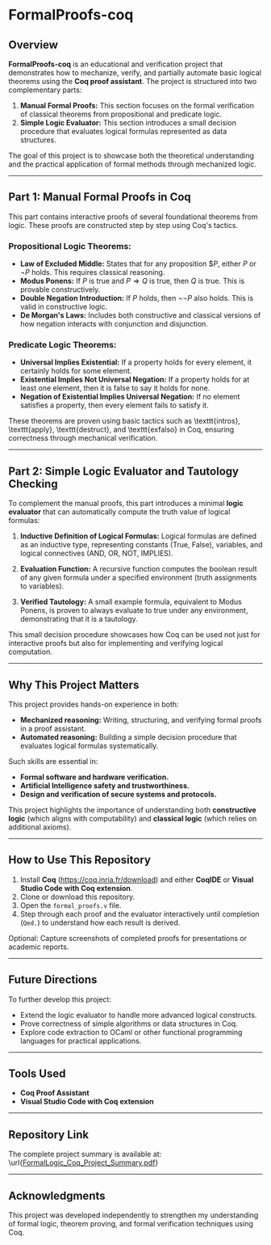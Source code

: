 # FormalProofs-coq

## Overview

**FormalProofs-coq** is an educational and verification project that demonstrates how to mechanize, verify, and partially automate basic logical theorems using the **Coq proof assistant**. The project is structured into two complementary parts:

1. **Manual Formal Proofs:** This section focuses on the formal verification of classical theorems from propositional and predicate logic.
2. **Simple Logic Evaluator:** This section introduces a small decision procedure that evaluates logical formulas represented as data structures.

The goal of this project is to showcase both the theoretical understanding and the practical application of formal methods through mechanized logic.

---

## Part 1: Manual Formal Proofs in Coq

This part contains interactive proofs of several foundational theorems from logic. These proofs are constructed step by step using Coq's tactics.

### Propositional Logic Theorems:

- **Law of Excluded Middle:** States that for any proposition $$P$, either $P$ or $\neg P$ holds. This requires classical reasoning.
- **Modus Ponens:** If $P$ is true and $P \Rightarrow Q$ is true, then $Q$ is true. This is provable constructively.
- **Double Negation Introduction:** If $P$ holds, then $\neg \neg P$ also holds. This is valid in constructive logic.
- **De Morgan's Laws:** Includes both constructive and classical versions of how negation interacts with conjunction and disjunction.

### Predicate Logic Theorems:

- **Universal Implies Existential:** If a property holds for every element, it certainly holds for some element.
- **Existential Implies Not Universal Negation:** If a property holds for at least one element, then it is false to say it holds for none.
- **Negation of Existential Implies Universal Negation:** If no element satisfies a property, then every element fails to satisfy it.

These theorems are proven using basic tactics such as \texttt{intros}, \texttt{apply}, \texttt{destruct}, and \texttt{exfalso} in Coq, ensuring correctness through mechanical verification.

---

## Part 2: Simple Logic Evaluator and Tautology Checking

To complement the manual proofs, this part introduces a minimal **logic evaluator** that can automatically compute the truth value of logical formulas:

1. **Inductive Definition of Logical Formulas:** Logical formulas are defined as an inductive type, representing constants (True, False), variables, and logical connectives (AND, OR, NOT, IMPLIES).

2. **Evaluation Function:** A recursive function computes the boolean result of any given formula under a specified environment (truth assignments to variables).

3. **Verified Tautology:** A small example formula, equivalent to Modus Ponens, is proven to always evaluate to true under any environment, demonstrating that it is a tautology.

This small decision procedure showcases how Coq can be used not just for interactive proofs but also for implementing and verifying logical computation.

---

## Why This Project Matters

This project provides hands-on experience in both:

- **Mechanized reasoning:** Writing, structuring, and verifying formal proofs in a proof assistant.
- **Automated reasoning:** Building a simple decision procedure that evaluates logical formulas systematically.

Such skills are essential in:

- **Formal software and hardware verification.**
- **Artificial Intelligence safety and trustworthiness.**
- **Design and verification of secure systems and protocols.**

This project highlights the importance of understanding both **constructive logic** (which aligns with computability) and **classical logic** (which relies on additional axioms).

---

## How to Use This Repository

1. Install **Coq** (https://coq.inria.fr/download) and either **CoqIDE** or **Visual Studio Code with Coq extension**.
2. Clone or download this repository.
3. Open the `formal_proofs.v` file.
4. Step through each proof and the evaluator interactively until completion (`Qed.`) to understand how each result is derived.

Optional: Capture screenshots of completed proofs for presentations or academic reports.

---

## Future Directions

To further develop this project:

- Extend the logic evaluator to handle more advanced logical constructs.
- Prove correctness of simple algorithms or data structures in Coq.
- Explore code extraction to OCaml or other functional programming languages for practical applications.

---

## Tools Used

- **Coq Proof Assistant**
- **Visual Studio Code with Coq extension**

---

## Repository Link

The complete project summary is available at:  
\url{[FormalLogic_Coq_Project_Summary.pdf](https://github.com/mufithamajeed/FormalProofs-Coq/blob/ce116c4c09568181551fad5e37cd743d24b95bdb/FormalProofs_Coq_Project_Summary.pdf)}

---

## Acknowledgments

This project was developed independently to strengthen my understanding of formal logic, theorem proving, and formal verification techniques using Coq.
